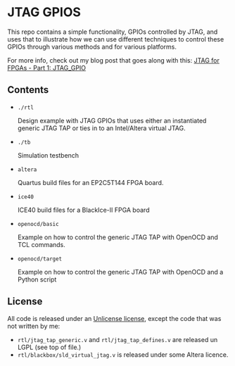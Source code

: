 
# JTAG GPIOS

This repo contains a simple functionality, GPIOs controlled by JTAG, and uses that to
illustrate how we can use different techniques to control these GPIOs through various methods and for
various platforms.

For more info, check out my blog post that goes along with this: 
[JTAG for FPGAs - Part 1: JTAG_GPIO](https://tomverbeure.github.io/jtag/2018/05/04/JTAG-for-FPGAs-1-JTAG-GPIO.html)

## Contents

* `./rtl`

    Design example with JTAG GPIOs that uses either an instantiated generic JTAG TAP or ties in to
    an Intel/Altera virtual JTAG.

* `./tb`

    Simulation testbench

* `altera`

    Quartus build files for an EP2C5T144 FPGA board.

* `ice40`

    ICE40 build files for a BlackIce-II FPGA board

* `openocd/basic`

    Example on how to control the generic JTAG TAP with OpenOCD and TCL commands.

* `openocd/target`

    Example on how to control the generic JTAG TAP with OpenOCD and a Python script
 


## License

All code is released under an [Unlicense license](https://unlicense.org/), except the code that was not
written by me:

* `rtl/jtag_tap_generic.v` and `rtl/jtag_tap_defines.v` are released un LGPL (see top of file.)
* `rtl/blackbox/sld_virtual_jtag.v` is released under some Altera licence.
